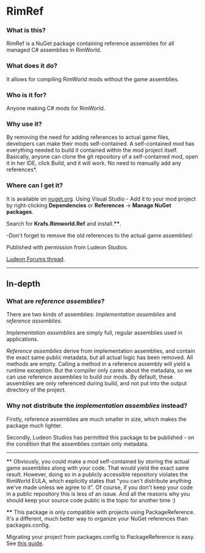 # RimRef

### What is this?
RimRef is a NuGet package containing reference assemblies for all managed C# assemblies in RimWorld.

### What does it do?
It allows for compiling RimWorld mods without the game assemblies.

### Who is it for?
Anyone making C# mods for RimWorld.

### Why use it?
By removing the need for adding references to actual game files, developers can make their mods self-contained.
A self-contained mod has everything needed to build it contained within the mod project itself.
Basically, anyone can clone the git repository of a self-contained mod, open it in her IDE, click Build, and it will work. No need to manually add any references*.

### Where can I get it?
It is available on [nuget.org](https://www.nuget.org/packages/Krafs.Rimworld.Ref).
Using Visual Studio - Add it to your mod project by right-clicking **Dependencies** or **References** -> **Manage NuGet packages**. 

Search for **Krafs.Rimworld.Ref** and install.__**__.

 -Don't forget to remove the old references to the actual game assemblies!

Published with permission from Ludeon Studios.

[Ludeon Forums thread](https://ludeon.com/forums/index.php?topic=49851.0).

---

## In-depth

### What are *reference assemblies*?
There are two kinds of assemblies: *Implementation assemblies* and *reference assemblies*.

*Implementation assemblies* are simply full, regular assemblies used in applications. 

*Reference assemblies* derive from implementation assemblies, and contain the exact same public metadata, but all actual logic has been removed. All methods are empty. Calling a method in a reference assembly will yield a runtime exception. But the compiler only cares about the metadata, so we can use reference assemblies to build our mods. By default, these assemblies are only referenced during build, and not put into the output directory of the project.

### Why not distribute the *implementation assemblies* instead?
Firstly, reference assemblies are much smaller in size, which makes the package much lighter.

Secondly, Ludeon Studios has permitted this package to be published - on the condition that the assemblies contain only metadata.

---

__*__* Obviously, you could make a mod self-contained by storing the actual game assemblies along with your code. That would yield the exact same result. However, doing so in a publicly accessible repository violates the RimWorld EULA, which explicitly states that "you can't distribute anything we've made unless we agree to it".
Of course, if you don't keep your code in a public repository this is less of an issue. And all the reasons why you should keep your source code public is the topic for another time :)

__**__ This package is only compatible with projects using PackageReference. It's a different, much better way to organize your NuGet references than packages.config.

Migrating your project from packages.config to PackageReference is easy. See [this guide](https://docs.microsoft.com/en-us/nuget/consume-packages/migrate-packages-config-to-package-reference).

